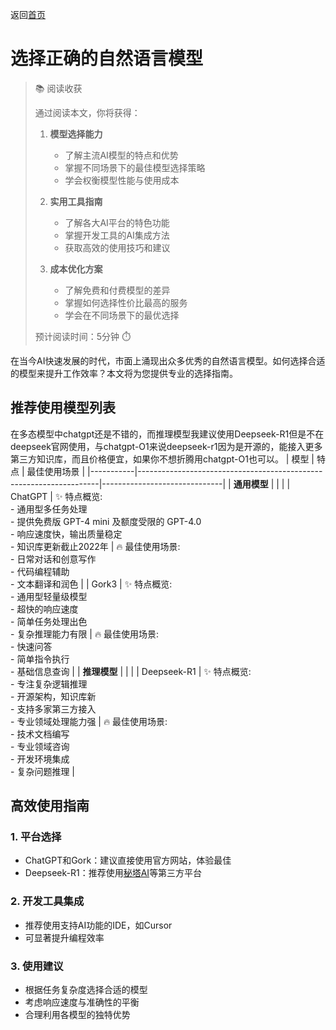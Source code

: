 返回[首页](./index.md)
# 选择正确的自然语言模型

> 📚 阅读收获
> 
> 通过阅读本文，你将获得：
> 1. **模型选择能力**
>    - 了解主流AI模型的特点和优势
>    - 掌握不同场景下的最佳模型选择策略
>    - 学会权衡模型性能与使用成本
> 
> 2. **实用工具指南**
>    - 了解各大AI平台的特色功能
>    - 掌握开发工具的AI集成方法
>    - 获取高效的使用技巧和建议
> 
> 3. **成本优化方案**
>    - 了解免费和付费模型的差异
>    - 掌握如何选择性价比最高的服务
>    - 学会在不同场景下的最优选择
>
> 预计阅读时间：5分钟 ⏱️

在当今AI快速发展的时代，市面上涌现出众多优秀的自然语言模型。如何选择合适的模型来提升工作效率？本文将为您提供专业的选择指南。

## 推荐使用模型列表

在多态模型中chatgpt还是不错的，而推理模型我建议使用Deepseek-R1但是不在deepseek官网使用，与chatgpt-O1来说deepseek-r1因为是开源的，能接入更多第三方知识库，而且价格便宜，如果你不想折腾用chatgpt-O1也可以。
| 模型        | 特点                                                                 | 最佳使用场景                     |
|-----------|--------------------------------------------------------------------|------------------------------|
| **通用模型** |                                                                    |                              |
| ChatGPT   | ✨ 特点概览:<br>- 通用型多任务处理<br>- 提供免费版 GPT-4 mini 及额度受限的 GPT-4.0<br>- 响应速度快，输出质量稳定<br>- 知识库更新截止2022年 | 🔥 最佳使用场景:<br>- 日常对话和创意写作<br>- 代码编程辅助<br>- 文本翻译和润色 |
| Gork3     | ✨ 特点概览:<br>- 通用型轻量级模型<br>- 超快的响应速度<br>- 简单任务处理出色<br>- 复杂推理能力有限                     | 🔥 最佳使用场景:<br>- 快速问答<br>- 简单指令执行<br>- 基础信息查询       |
| **推理模型** |                                                                    |                              |
| Deepseek-R1 | ✨ 特点概览:<br>- 专注复杂逻辑推理<br>- 开源架构，知识库新<br>- 支持多家第三方接入<br>- 专业领域处理能力强                | 🔥 最佳使用场景:<br>- 技术文档编写<br>- 专业领域咨询<br>- 开发环境集成<br>- 复杂问题推理      |

## 高效使用指南

### 1. 平台选择
- ChatGPT和Gork：建议直接使用官方网站，体验最佳
- Deepseek-R1：推荐使用[秘塔AI](https://metaso.cn/?s=itab1&q=)等第三方平台

### 2. 开发工具集成
- 推荐使用支持AI功能的IDE，如Cursor
- 可显著提升编程效率

### 3. 使用建议
- 根据任务复杂度选择合适的模型
- 考虑响应速度与准确性的平衡
- 合理利用各模型的独特优势


